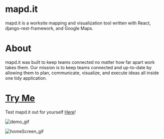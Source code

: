 # mapd.it
mapd.it is a worksite mapping and visualization tool written with React, django-rest-framework, and Google Maps. 

# About
mapd.it was built to keep teams connected no matter how far apart work takes them. Our mission is to keep teams connected and up-to-date by allowing them to plan, communicate, visualize, and execute ideas all inside one tidy application.

# <a href="http://mapdit-frontend.s3-website.us-east-2.amazonaws.com/" target="_blank">Try Me</a>
Test mapd.it out for yourself <a href="http://mapdit-frontend.s3-website.us-east-2.amazonaws.com/" target="_blank">Here</a>!

![demo_gif](./examples/mapditDemo.gif)

![homeScreen_gif](./examples/mapditHomeScreen.gif)
